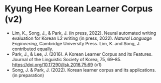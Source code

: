 # Kyung Hee Korean Learner Corpus (v2)

* Lim, K., Song, J., & Park, J. (in press, 2022). Neural automated writing evaluation for Korean L2 writing (in press, 2022).  *Natural Language Engineering*, Cambridge University Press. Lim, K. and Song, J. contributed equally.
* Park, J., & Lee, J. (2016). A Korean Learner Corpus and its Features. Journal of the Linguistic Society of Korea, 75, 69–85. https://doi.org/10.17290/jlsk.2016.75.69 (v1)
* Song, J. & Park, J. (2022). Korean learner corpus and its applications. (in preparation)

